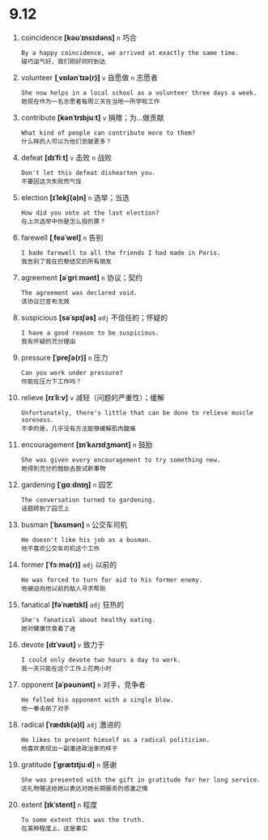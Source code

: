 # 9.12










1. coincidence **[kəʊˈɪnsɪdəns]** `n` 巧合
    ```
    By a happy coincidence, we arrived at exactly the same time.
    碰巧运气好，我们刚好同时到达
    ```

2. volunteer **[ˌvɒlənˈtɪə(r)]** `v` 自愿做 `n` 志愿者
    ```
    She now helps in a local school as a volunteer three days a week.
    她现在作为一名志愿者每周三天在当地一所学校工作
    ```

3. contribute **[kənˈtrɪbjuːt]** `v` 捐赠；为...做贡献
    ```
    What kind of people can contribute more to them?
    什么样的人可以为他们贡献更多？
    ```

4. defeat **[dɪˈfiːt]** `v` 击败 `n` 战败
    ```
    Don't let this defeat dishearten you.
    不要因这次失败而气馁
    ```

5. election **[ɪˈlekʃ(ə)n]** `n` 选举；当选
    ```
    How did you vote at the last election?
    在上次选举中你是怎么投的票？
    ```

6. farewell **[ˌfeəˈwel]** `n` 告别
    ```
    I bade farewell to all the friends I had made in Paris.
    我告别了我在巴黎结交的所有朋友
    ```

7. agreement **[əˈɡriːmənt]** `n` 协议；契约
    ```
    The agreement was declared void.
    该协议已宣布无效
    ```

8. suspicious **[səˈspɪʃəs]** `adj` 不信任的；怀疑的
    ```
    I have a good reason to be suspicious.
    我有怀疑的充分理由
    ```

9. pressure **[ˈpreʃə(r)]** `n` 压力
    ```
    Can you work under pressure?
    你能在压力下工作吗？
    ```

10. relieve **[rɪˈliːv]** `v` 减轻（问题的严重性）；缓解
    ```
    Unfortunately, there's little that can be done to relieve muscle soreness.
    不幸的是，几乎没有方法能够缓解肌肉酸痛
    ```

11. encouragement **[ɪnˈkʌrɪdʒmənt]** `n` 鼓励
    ```
    She was given every encouragement to try something new.
    她得到充分的鼓励去尝试新事物
    ```

12. gardening **[ˈɡɑːdnɪŋ]** `n` 园艺
    ```
    The conversation turned to gardening.
    话题转到了园艺上
    ```

13. busman **[ˈbʌsmən]** `n` 公交车司机
    ```
    He doesn't like his job as a busman.
    他不喜欢公交车司机这个工作
    ```

14. former **[ˈfɔːmə(r)]** `adj` 以前的
    ```
    He was forced to turn for aid to his former enemy.
    他被迫向他以前的敌人寻求帮助
    ```

15. fanatical **[fəˈnætɪkl]** `adj` 狂热的
    ```
    She's fanatical about healthy eating.
    她对健康饮食着了迷
    ```

16. devote **[dɪˈvəʊt]** `v` 致力于
    ```
    I could only devote two hours a day to work.
    我一天只能在这个工作上花两小时
    ```

17. opponent **[əˈpəʊnənt]** `n` 对手，竞争者
    ```
    He felled his opponent with a single blow.
    他一拳击倒了对手
    ```

18. radical **[ˈrædɪk(ə)l]** `adj` 激进的
    ```
    He likes to present himself as a radical politician.
    他喜欢表现出一副激进政治家的样子
    ```

19. gratitude **[ˈɡrætɪtjuːd]** `n` 感谢
    ```
    She was presented with the gift in gratitude for her long service.
    这礼物赠送给她以表达对她长期服务的感激之情
    ```

20. extent **[ɪkˈstent]** `n` 程度
    ```
    To some extent this was the truth.
    在某种程度上，这是事实
    ```
